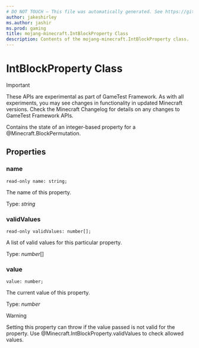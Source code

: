 ```yaml
---
# DO NOT TOUCH — This file was automatically generated. See https://github.com/Mojang/MinecraftScriptingApiDocsGenerator to modify descriptions, examples, etc.
author: jakeshirley
ms.author: jashir
ms.prod: gaming
title: mojang-minecraft.IntBlockProperty Class
description: Contents of the mojang-minecraft.IntBlockProperty class.
---
```

# IntBlockProperty Class
>[!IMPORTANT]
>These APIs are experimental as part of GameTest Framework. As with all experiments, you may see changes in functionality in updated Minecraft versions. Check the Minecraft Changelog for details on any changes to GameTest Framework APIs.

Contains the state of an integer-based property for a @Minecraft.BlockPermutation.

## Properties
### **name**
`read-only name: string;`

The name of this property.

Type: *string*


### **validValues**
`read-only validValues: number[];`

A list of valid values for this particular property.

Type: *number*[]


### **value**
`value: number;`

The current value of this property.

Type: *number*

> [!WARNING]
> Setting this property can throw if the value passed is not valid for the property. Use @Minecraft.IntBlockProperty.validValues to check allowed values.



